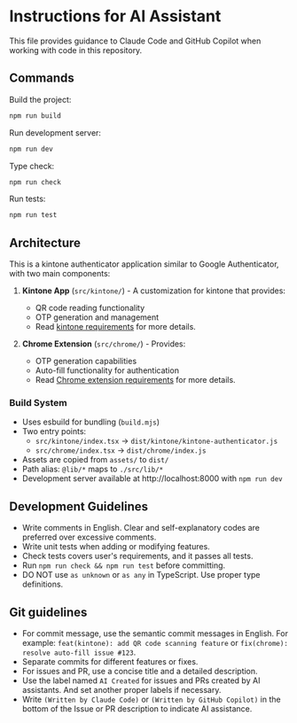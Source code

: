 # Instructions for AI Assistant

This file provides guidance to Claude Code and GitHub Copilot when working with code in this repository.

## Commands

Build the project:

```bash
npm run build
```

Run development server:

```bash
npm run dev
```

Type check:

```bash
npm run check
```

Run tests:

```bash
npm run test
```

## Architecture

This is a kintone authenticator application similar to Google Authenticator, with two main components:

1. **Kintone App** (`src/kintone/`) - A customization for kintone that provides:
   - QR code reading functionality
   - OTP generation and management
   - Read [kintone requirements](docs/kintone-requirements.md) for more details.

2. **Chrome Extension** (`src/chrome/`) - Provides:
   - OTP generation capabilities
   - Auto-fill functionality for authentication
   - Read [Chrome extension requirements](docs/chrome-extension-requirements.md) for more details.

### Build System

- Uses esbuild for bundling (`build.mjs`)
- Two entry points:
  - `src/kintone/index.tsx` → `dist/kintone/kintone-authenticator.js`
  - `src/chrome/index.tsx` → `dist/chrome/index.js`
- Assets are copied from `assets/` to `dist/`
- Path alias: `@lib/*` maps to `./src/lib/*`
- Development server available at http://localhost:8000 with `npm run dev`

## Development Guidelines

- Write comments in English. Clear and self-explanatory codes are preferred over excessive comments.
- Write unit tests when adding or modifying features.
- Check tests covers user's requirements, and it passes all tests.
- Run `npm run check && npm run test` before committing.
- DO NOT use `as unknown` or `as any` in TypeScript. Use proper type definitions.

## Git guidelines

- For commit message, use the semantic commit messages in English. For example: `feat(kintone): add QR code scanning feature` or `fix(chrome): resolve auto-fill issue #123`.
- Separate commits for different features or fixes.
- For issues and PR, use a concise title and a detailed description.
- Use the label named `AI Created` for issues and PRs created by AI assistants. And set another proper labels if necessary.
- Write `(Written by Claude Code)` or `(Written by GitHub Copilot)` in the bottom of the Issue or PR description to indicate AI assistance.
